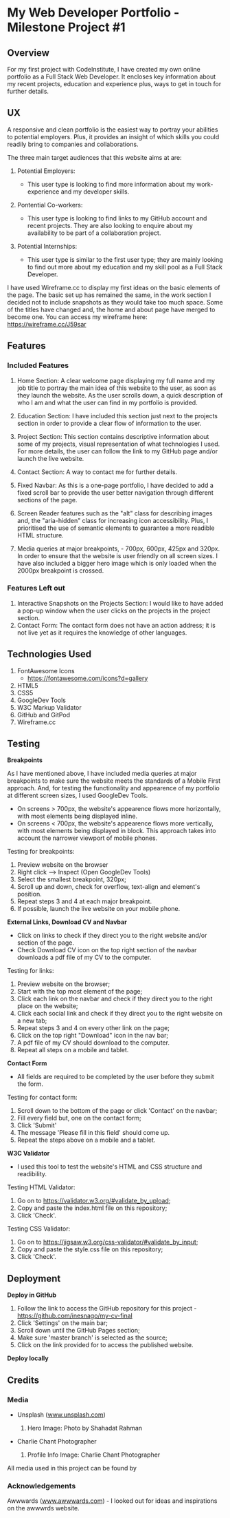 # My Web Developer Portfolio - Milestone Project #1

## Overview


For my first project with CodeInstitute, I have created my own online portfolio as a Full Stack Web Developer. It encloses key information about my recent projects, education and experience plus, ways to get in touch for further details. 

## UX

A responsive and clean portfolio is the easiest way to portray your abilities to potential employers. Plus, it provides an insight of which skills you could readily bring to companies and collaborations. 

The three main target audiences that this website aims at are:

1. Potential Employers: 
    *  This user type is looking to find more information about my work-experience and my developer skills. 


2. Pontential Co-workers:
    * This user type is looking to find links to my GitHub account and recent projects. They are also looking to enquire about my availability to be part of a collaboration project. 


3. Potential Internships:
    * This user type is similar to the first user type; they are mainly looking to find out more about my education and my skill pool as a Full Stack Developer. 


I have used Wireframe.cc to display my first ideas on the basic elements of the page. The basic set up has remained the same, in the work section I decided not to include snapshots as they would take too much space. 
Some of the titles have changed and, the home and about page have merged to become one. You can access my wireframe here: https://wireframe.cc/J59sar 
## Features

### Included Features

1. Home Section: A clear welcome page displaying my full name and my job title to portray the main idea of this website to the user, as soon as they launch the website. As the user scrolls down, a quick description of who I am and what the user can find in my portfolio is provided. 

2. Education Section: I have included this section just next to the projects section in order to provide a clear flow of information to the user.

3. Project Section: This section contains descriptive information about some of my projects, visual representation of what technologies I used. For more details, the user can follow the link to my GitHub page and/or launch the live website. 

4. Contact Section: A way to contact me for further details. 

5. Fixed Navbar: As this is a one-page portfolio, I have decided to add a fixed scroll bar to provide the user better navigation through different sections of the page. 

6. Screen Reader features such as the "alt" class for describing images and, the "aria-hidden" class for increasing icon accessibility. Plus, I prioritised the use of semantic elements to guarantee a more readible HTML structure.

7. Media queries at major breakpoints, - 700px, 600px, 425px and 320px. In order to ensure that the website is user friendly on all screen sizes. I have also included a bigger hero image which is only loaded when the 2000px breakpoint is crossed.

### Features Left out

1. Interactive Snapshots on the Projects Section: I would like to have added a pop-up window when the user clicks on the projects in the project section.
2. Contact Form: The contact form does not have an action address; it is not live yet as it requires the knowledge of other languages. 

## Technologies Used

1. FontAwesome Icons 
    - https://fontawesome.com/icons?d=gallery
2. HTML5
3. CSS5
4. GoogleDev Tools
5. W3C Markup Validator
6. GitHub and GitPod
7. Wireframe.cc

## Testing

**Breakpoints**

As I have mentioned above, I have included media queries at major breakpoints to 
make sure the website meets the standards of a Mobile First approach. 
And, for testing the functionality and appearence of my portfolio at different screen sizes, I used GoogleDev Tools. 

- On screens > 700px, the website's appearence flows more horizontally, with most elements being displayed inline. 
- On screens < 700px, the website's appearence flows more vertically, with most elements being displayed in block. 
This approach takes into account the narrower viewport of mobile phones. 

Testing for breakpoints:

1. Preview website on the browser
2. Right click --> Inspect (Open GoogleDev Tools)
3. Select the smallest breakpoint, 320px;
4. Scroll up and down, check for overflow, text-align and element's position. 
5. Repeat steps 3 and 4 at each major breakpoint.
6. If possible, launch the live website on your mobile phone.  

**External Links, Download CV and Navbar**

- Click on links to check if they direct you to the right website and/or section of the page.
- Check Download CV icon on the top right section of the navbar downloads a pdf file of my CV to the computer. 

Testing for links:

1. Preview website on the browser;
2. Start with the top most element of the page;
3. Click each link on the navbar and check if they direct you to the right place on the website;
4. Click each social link and check if they direct you to the right website on a new tab;
5. Repeat steps 3 and 4 on every other link on the page;
6. Click on the top right "Download" icon in the nav bar;
7. A pdf file of my CV should download to the computer.
8. Repeat all steps on a mobile and tablet.

**Contact Form**

- All fields are required to be completed by the user before they submit the form.

Testing for contact form:

1. Scroll down to the bottom of the page or click 'Contact' on the navbar;
2. Fill every field but, one on the contact form;
3. Click 'Submit'
4. The message 'Please fill in this field' should come up.
5. Repeat the steps above on a mobile and a tablet.


**W3C Validator**

- I used this tool to test the website's HTML and CSS structure and readibility. 

Testing HTML Validator:

1. Go on to https://validator.w3.org/#validate_by_upload;
2. Copy and paste the index.html file on this repository;
3. Click 'Check'.

Testing CSS Validator:

1. Go on to https://jigsaw.w3.org/css-validator/#validate_by_input;
2. Copy and paste the style.css file on this repository;
3. Click 'Check'.


## Deployment 

**Deploy in GitHub**

1. Follow the link to access the GitHub repository for this project - https://github.com/inesnago/my-cv-final
2. Click 'Settings' on the main bar;
3. Scroll down until the GitHub Pages section;
4. Make sure 'master branch' is selected as the source;
5. Click on the link provided for to access the published website.

**Deploy locally**


## Credits

### Media

- Unsplash (www.unsplash.com)
    1. Hero Image: Photo by Shahadat Rahman

- Charlie Chant Photographer
    1. Profile Info Image: Charlie Chant Photographer

All media used in this project can be found by 

### Acknowledgements

Awwwards (www.awwwards.com) - I looked out for ideas and inspirations on the awwwrds website.


